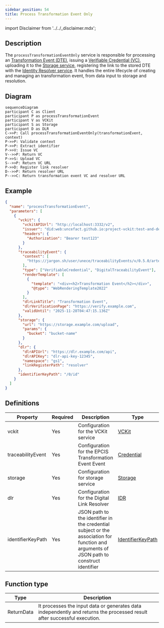 ```yaml
---
sidebar_position: 54
title: Process Transformation Event Only
---
```


import Disclaimer from '../../\_disclaimer.mdx';

<Disclaimer />

## Description

The `processTransformationEventOnly` service is responsible for processing an [Transformation Event (DTE)](https://uncefact.github.io/spec-untp/docs/specification/DigitalTraceabilityEvents), issuing a [Verifiable Credential (VC)](https://uncefact.github.io/spec-untp/docs/specification/VerifiableCredentials), uploading it to the [Storage service](/docs/mock-apps/dependent-services/storage-service), registering the link to the stored DTE with the [Identity Resolver service](/docs/mock-apps/dependent-services/identity-resolution-service). It handles the entire lifecycle of creating and managing an transformation event, from data input to storage and resolution.

## Diagram

```mermaid
sequenceDiagram
participant C as Client
participant P as processTransformationEvent
participant V as VCKit
participant S as Storage
participant D as DLR
C->>P: Call processTransformationEventOnly(transformationEvent, context)
P->>P: Validate context
P->>P: Extract identifier
P->>V: Issue VC
V-->>P: Return VC
P->>S: Upload VC
S-->>P: Return VC URL
P->>D: Register link resolver
D-->>P: Return resolver URL
P-->>C: Return transformation event VC and resolver URL
```

## Example

```json
{
  "name": "processTransformationEvent",
  "parameters": [
    {
      "vckit": {
        "vckitAPIUrl": "http://localhost:3332/v2",
        "issuer": "did:web:uncefact.github.io:project-vckit:test-and-development",
        "headers": {
          "Authorization": "Bearer test123"
        }
      },
      "traceabilityEvent": {
        "context": [
          "https://jargon.sh/user/unece/traceabilityEvents/v/0.5.0/artefacts/jsonldContexts/traceabilityEvents.jsonld?class=traceabilityEvents"
        ],
        "type": ["VerifiableCredential", "DigitalTraceabilityEvent"],
        "renderTemplate": [
          {
            "template": "<div><h2>Transformation Event</h2></div>",
            "@type": "WebRenderingTemplate2022"
          }
        ],
        "dlrLinkTitle": "Transformation Event",
        "dlrVerificationPage": "https://verify.example.com",
        "validUntil": "2025-11-28T04:47:15.136Z"
      },
      "storage": {
        "url": "https://storage.example.com/upload",
        "params": {
          "bucket": "bucket-name"
        }
      },
      "dlr": {
        "dlrAPIUrl": "https://dlr.example.com/api",
        "dlrAPIKey": "dlr-api-key-12345",
        "namespace": "gs1",
        "linkRegisterPath": "resolver"
      },
      "identifierKeyPath": "/0/id"
    }
  ]
}
```

## Definitions

| Property          | Required | Description                                                                                                                              | Type                                                            |
| ----------------- | -------- | ---------------------------------------------------------------------------------------------------------------------------------------- | --------------------------------------------------------------- |
| vckit             | Yes      | Configuration for the VCKit service                                                                                                      | [VCKit](/docs/mock-apps/common/vckit)                           |
| traceabilityEvent | Yes      | Configuration for the EPCIS Transformation Event Event                                                                                   | [Credential](/docs/mock-apps/common/credential)                 |
| storage           | Yes      | Configuration for storage service                                                                                                        | [Storage](/docs/mock-apps/common/storage)                       |
| dlr               | Yes      | Configuration for the Digital Link Resolver                                                                                              | [IDR](/docs/mock-apps/common/idr)                               |
| identifierKeyPath | Yes      | JSON path to the identifier in the credential subject or the association for function and arguments of JSON path to construct identifier | [IdentifierKeyPath](/docs/mock-apps/common/identifier-key-path) |

## Function type

| Type       | Description                                                                                                              |
| ---------- | ------------------------------------------------------------------------------------------------------------------------ |
| ReturnData | It processes the input data or generates data independently and returns the processed result after successful execution. |
